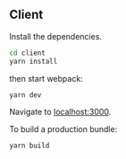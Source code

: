 ## Client
Install the dependencies.

```bash
cd client
yarn install
```
then start webpack:
```bash
yarn dev
```
Navigate to [localhost:3000](http://localhost:3000).

To build a production bundle:
```bash
yarn build
```
